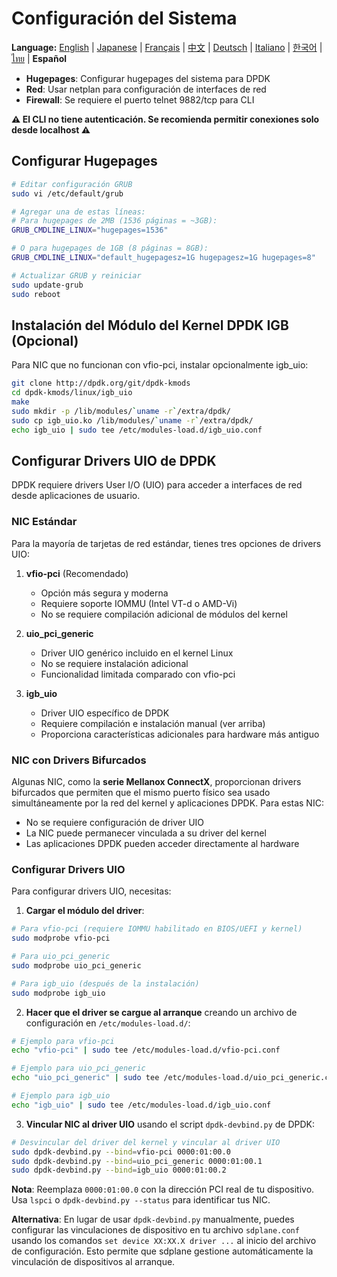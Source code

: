 # Configuración del Sistema

**Language:** [English](../en/system-configuration.md) | [Japanese](../ja/system-configuration.md) | [Français](../fr/system-configuration.md) | [中文](../zh/system-configuration.md) | [Deutsch](../de/system-configuration.md) | [Italiano](../it/system-configuration.md) | [한국어](../ko/system-configuration.md) | [ไทย](../th/system-configuration.md) | **Español**

- **Hugepages**: Configurar hugepages del sistema para DPDK
- **Red**: Usar netplan para configuración de interfaces de red
- **Firewall**: Se requiere el puerto telnet 9882/tcp para CLI

**⚠️ El CLI no tiene autenticación. Se recomienda permitir conexiones solo desde localhost ⚠️**

## Configurar Hugepages
```bash
# Editar configuración GRUB
sudo vi /etc/default/grub

# Agregar una de estas líneas:
# Para hugepages de 2MB (1536 páginas = ~3GB):
GRUB_CMDLINE_LINUX="hugepages=1536"

# O para hugepages de 1GB (8 páginas = 8GB):
GRUB_CMDLINE_LINUX="default_hugepagesz=1G hugepagesz=1G hugepages=8"

# Actualizar GRUB y reiniciar
sudo update-grub
sudo reboot
```

## Instalación del Módulo del Kernel DPDK IGB (Opcional)

Para NIC que no funcionan con vfio-pci, instalar opcionalmente igb_uio:

```bash
git clone http://dpdk.org/git/dpdk-kmods
cd dpdk-kmods/linux/igb_uio
make
sudo mkdir -p /lib/modules/`uname -r`/extra/dpdk/
sudo cp igb_uio.ko /lib/modules/`uname -r`/extra/dpdk/
echo igb_uio | sudo tee /etc/modules-load.d/igb_uio.conf
```

## Configurar Drivers UIO de DPDK

DPDK requiere drivers User I/O (UIO) para acceder a interfaces de red desde aplicaciones de usuario.

### NIC Estándar

Para la mayoría de tarjetas de red estándar, tienes tres opciones de drivers UIO:

1. **vfio-pci** (Recomendado)
   - Opción más segura y moderna
   - Requiere soporte IOMMU (Intel VT-d o AMD-Vi)
   - No se requiere compilación adicional de módulos del kernel

2. **uio_pci_generic**
   - Driver UIO genérico incluido en el kernel Linux
   - No se requiere instalación adicional
   - Funcionalidad limitada comparado con vfio-pci

3. **igb_uio**
   - Driver UIO específico de DPDK
   - Requiere compilación e instalación manual (ver arriba)
   - Proporciona características adicionales para hardware más antiguo

### NIC con Drivers Bifurcados

Algunas NIC, como la **serie Mellanox ConnectX**, proporcionan drivers bifurcados que permiten que el mismo puerto físico sea usado simultáneamente por la red del kernel y aplicaciones DPDK. Para estas NIC:

- No se requiere configuración de driver UIO
- La NIC puede permanecer vinculada a su driver del kernel
- Las aplicaciones DPDK pueden acceder directamente al hardware

### Configurar Drivers UIO

Para configurar drivers UIO, necesitas:

1. **Cargar el módulo del driver**:
```bash
# Para vfio-pci (requiere IOMMU habilitado en BIOS/UEFI y kernel)
sudo modprobe vfio-pci

# Para uio_pci_generic
sudo modprobe uio_pci_generic

# Para igb_uio (después de la instalación)
sudo modprobe igb_uio
```

2. **Hacer que el driver se cargue al arranque** creando un archivo de configuración en `/etc/modules-load.d/`:
```bash
# Ejemplo para vfio-pci
echo "vfio-pci" | sudo tee /etc/modules-load.d/vfio-pci.conf

# Ejemplo para uio_pci_generic
echo "uio_pci_generic" | sudo tee /etc/modules-load.d/uio_pci_generic.conf

# Ejemplo para igb_uio
echo "igb_uio" | sudo tee /etc/modules-load.d/igb_uio.conf
```

3. **Vincular NIC al driver UIO** usando el script `dpdk-devbind.py` de DPDK:
```bash
# Desvincular del driver del kernel y vincular al driver UIO
sudo dpdk-devbind.py --bind=vfio-pci 0000:01:00.0
sudo dpdk-devbind.py --bind=uio_pci_generic 0000:01:00.1
sudo dpdk-devbind.py --bind=igb_uio 0000:01:00.2
```

**Nota**: Reemplaza `0000:01:00.0` con la dirección PCI real de tu dispositivo. Usa `lspci` o `dpdk-devbind.py --status` para identificar tus NIC.

**Alternativa**: En lugar de usar `dpdk-devbind.py` manualmente, puedes configurar las vinculaciones de dispositivo en tu archivo `sdplane.conf` usando los comandos `set device XX:XX.X driver ...` al inicio del archivo de configuración. Esto permite que sdplane gestione automáticamente la vinculación de dispositivos al arranque.